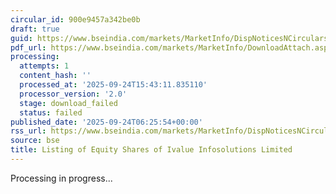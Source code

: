 ```yaml
---
circular_id: 900e9457a342be0b
draft: true
guid: https://www.bseindia.com/markets/MarketInfo/DispNoticesNCirculars.aspx?Noticeid={59F44DEA-CBD2-4EFB-B5D1-591B4E52A045}&noticeno=20250924-2&dt=09/24/2025&icount=2&totcount=60&flag=0
pdf_url: https://www.bseindia.com/markets/MarketInfo/DownloadAttach.aspx?id=20250924-2&attachedId=
processing:
  attempts: 1
  content_hash: ''
  processed_at: '2025-09-24T15:43:11.835110'
  processor_version: '2.0'
  stage: download_failed
  status: failed
published_date: '2025-09-24T06:25:54+00:00'
rss_url: https://www.bseindia.com/markets/MarketInfo/DispNoticesNCirculars.aspx?Noticeid={59F44DEA-CBD2-4EFB-B5D1-591B4E52A045}&noticeno=20250924-2&dt=09/24/2025&icount=2&totcount=60&flag=0
source: bse
title: Listing of Equity Shares of Ivalue Infosolutions Limited
---
```


Processing in progress...